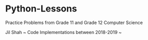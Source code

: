 # Python-Lessons

Practice Problems from Grade 11 and Grade 12 Computer Science 

Jil Shah
~ Code Implementations between 2018-2019 ~
